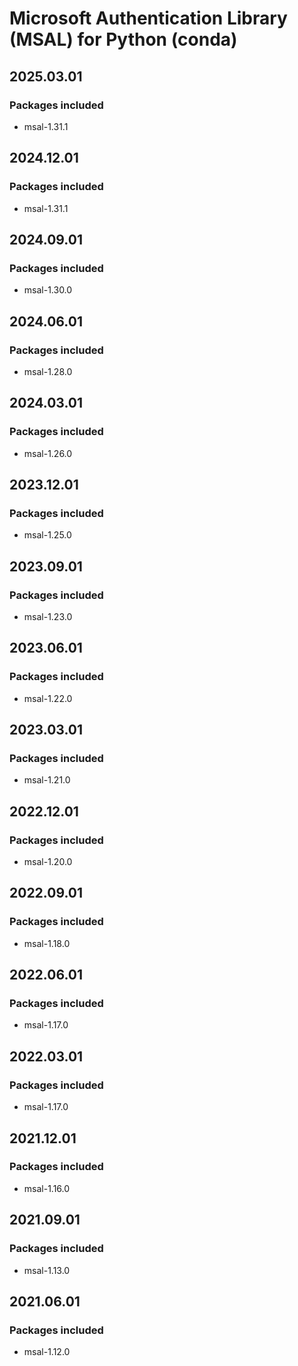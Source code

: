 # Microsoft Authentication Library (MSAL) for Python (conda)

## 2025.03.01

### Packages included

- msal-1.31.1

## 2024.12.01

### Packages included

- msal-1.31.1

## 2024.09.01

### Packages included

- msal-1.30.0

## 2024.06.01

### Packages included

- msal-1.28.0

## 2024.03.01

### Packages included

- msal-1.26.0

## 2023.12.01

### Packages included

- msal-1.25.0

## 2023.09.01

### Packages included

- msal-1.23.0

## 2023.06.01

### Packages included

- msal-1.22.0

## 2023.03.01

### Packages included

- msal-1.21.0

## 2022.12.01

### Packages included

- msal-1.20.0

## 2022.09.01

### Packages included

- msal-1.18.0

## 2022.06.01

### Packages included

- msal-1.17.0

## 2022.03.01

### Packages included

- msal-1.17.0

## 2021.12.01

### Packages included

- msal-1.16.0

## 2021.09.01

### Packages included

- msal-1.13.0

## 2021.06.01

### Packages included

- msal-1.12.0
